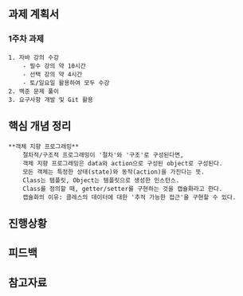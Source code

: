 ## 과제 계획서

### 1주차 과제
    1. 자바 강의 수강
        - 필수 강의 약 10시간
        - 선택 강의 약 4시간
        - 토/일요일 활용하여 모두 수강
    2. 백준 문제 풀이
    3. 요구사항 개발 및 Git 활용

## 핵심 개념 정리
    **객체 지향 프로그래밍**
        절차적/구조적 프로그래밍이 '절차'와 '구조'로 구성된다면,
        객체 지향 프로그래밍은 data와 action으로 구성된 object로 구성된다.
        모든 객체는 특정한 상태(state)와 동작(action)을 가진다는 뜻.
        Class는 템플릿, Object는 템플릿으로 생성한 인스턴스.
        Class를 정의할 때, getter/setter를 구현하는 것을 캡슐화라고 한다.
        캡슐화의 이유: 클레스의 데이터에 대한 '추적 가능한 접근'을 구현할 수 있다.
## 진행상황

  

## 피드백

  

## 참고자료
